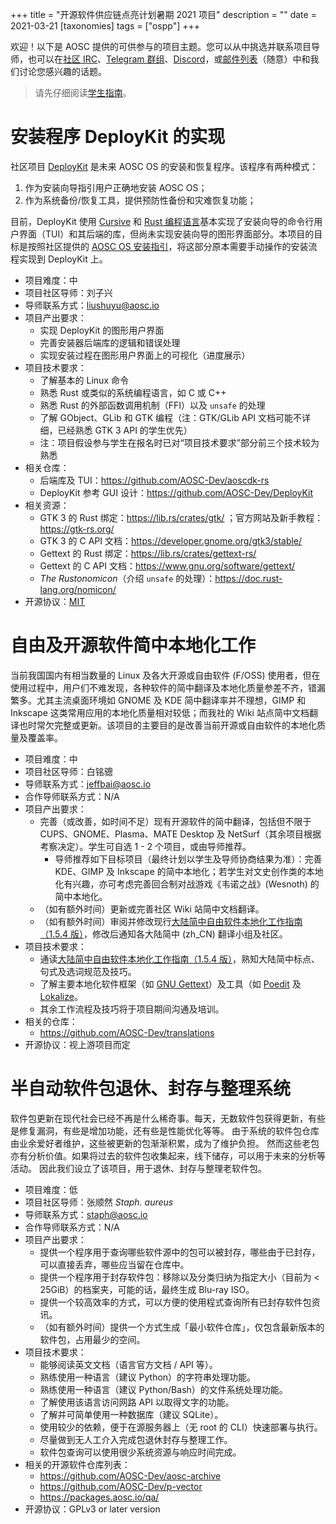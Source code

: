 +++
title = "开源软件供应链点亮计划暑期 2021 项目"
description = ""
date = 2021-03-21
[taxonomies]
tags = ["ospp"]
+++

欢迎！以下是 AOSC 提供的可供参与的项目主题。您可以从中挑选并联系项目导师，也可以在[社区 IRC][irc]、[Telegram 群组][tg]、[Discord][discord]，或[邮件列表][mlist]（随意）中和我们讨论您感兴趣的话题。

> 请先仔细阅读[学生指南][guide]。

# 安装程序 DeployKit 的实现

社区项目 [DeployKit][dk] 是未来 AOSC OS 的安装和恢复程序。该程序有两种模式：

1. 作为安装向导指引用户正确地安装 AOSC OS；
2. 作为系统备份/恢复工具，提供预防性备份和灾难恢复功能；

目前，DeployKit 使用 [Cursive][cursive] 和 [Rust 编程语言][rust]基本实现了安装向导的命令行用户界面（TUI）和其后端的库，但尚未实现安装向导的图形界面部分。本项目的目标是按照社区提供的 [AOSC OS 安装指引][inst-guide]，将这部分原本需要手动操作的安装流程实现到 DeployKit 上。

- 项目难度：中
- 项目社区导师：刘子兴
- 导师联系方式：liushuyu@aosc.io
- 项目产出要求：
  - 实现 DeployKit 的图形用户界面
  - 完善安装器后端库的逻辑和错误处理
  - 实现安装过程在图形用户界面上的可视化（进度展示）
- 项目技术要求：
  - 了解基本的 Linux 命令
  - 熟悉 Rust 或类似的系统编程语言，如 C 或 C++
  - 熟悉 Rust 的外部函数调用机制（FFI）以及 `unsafe` 的处理
  - 了解 GObject、GLib 和 GTK 编程（注：GTK/GLib API 文档可能不详细，已经熟悉 GTK 3 API 的学生优先）
  - 注：项目假设参与学生在报名时已对“项目技术要求”部分前三个技术较为熟悉
- 相关仓库：
  - 后端库及 TUI：https://github.com/AOSC-Dev/aoscdk-rs
  - DeployKit 参考 GUI 设计：https://github.com/AOSC-Dev/DeployKit
- 相关资源：
  - GTK 3 的 Rust 绑定：https://lib.rs/crates/gtk/ ；官方网站及新手教程：https://gtk-rs.org/
  - GTK 3 的 C API 文档：https://developer.gnome.org/gtk3/stable/
  - Gettext 的 Rust 绑定：https://lib.rs/crates/gettext-rs/
  - Gettext 的 C API 文档：https://www.gnu.org/software/gettext/
  - _The Rustonomicon_（介绍 `unsafe` 的处理）：https://doc.rust-lang.org/nomicon/
- 开源协议：[MIT](https://github.com/AOSC-Dev/DeployKit/blob/master/COPYING)

[dk]: https://github.com/AOSC-Dev/aoscdk-rs
[cursive]: https://lib.rs/crates/cursive
[gtk]: https://www.gtk.org/
[rust]: https://rust-lang.org
[inst-guide]: @/aosc-os/installation/amd64.md

[irc]: ###
[tg]: https://t.me/joinchat/BMnG9zvfjCgZUTIAoycKkg
[discord]: https://discord.gg/VYPHgt9
[mlist]: mailto:discussions@aosc.io
[guide]: https://summer.iscas.ac.cn/help/student/

# 自由及开源软件简中本地化工作

当前我国国内有相当数量的 Linux 及各大开源或自由软件 (F/OSS) 使用者，但在使用过程中，用户们不难发现，各种软件的简中翻译及本地化质量参差不齐，错漏繁多。尤其主流桌面环境如 GNOME 及 KDE 简中翻译率并不理想，GIMP 和 Inkscape 这类常用应用的本地化质量相对较低；而我社的 Wiki 站点简中文档翻译也时常欠完整或更新。该项目的主要目的是改善当前开源或自由软件的本地化质量及覆盖率。

- 项目难度：中
- 项目社区导师：白铭骢
- 导师联系方式：jeffbai@aosc.io
- 合作导师联系方式：N/A
- 项目产出要求：
  - 完善（或改善，如时间不足）现有开源软件的简中翻译，包括但不限于 CUPS、GNOME、Plasma、MATE Desktop 及 NetSurf（其余项目根据考察决定）。学生可自选 1 - 2 个项目，或由导师推荐。
    - 导师推荐如下目标项目（最终计划以学生及导师协商结果为准）：完善 KDE、GIMP 及 Inkscape 的简中本地化；若学生对文史创作类的本地化有兴趣，亦可考虑完善回合制对战游戏《韦诺之战》(Wesnoth) 的简中本地化。
  - （如有额外时间）更新或完善社区 Wiki 站简中文档翻译。
  - （如有额外时间）审阅并修改现行[大陆简中自由软件本地化工作指南（1.5.4 版）][l10n-guide]，修改后通知各大陆简中 (zh_CN) 翻译小组及社区。
- 项目技术要求：
  - 通读[大陆简中自由软件本地化工作指南（1.5.4 版）][l10n-guide]，熟知大陆简中标点、句式及选词规范及技巧。
  - 了解主要本地化软件框架（如 [GNU Gettext][gettext]）及工具（如 [Poedit][poedit] 及 [Lokalize][lokalize]。
  - 其余工作流程及技巧将于项目期间沟通及培训。
- 相关的仓库：
  - https://github.com/AOSC-Dev/translations
- 开源协议：视上游项目而定

[l10n-guide]: https://repo.aosc.io/aosc-l10n/zh_CN_l10n_1.5.4.pdf
[gettext]: http://www.gnu.org/software/gettext/
[poedit]: https://poedit.net/
[lokalize]: https://kde.org/applications/office/org.kde.lokalize/

# 半自动软件包退休、封存与整理系统

软件包更新在现代社会已经不再是什么稀奇事。每天，无数软件包获得更新，有些是修复漏洞，有些是增加功能，还有些是性能优化等等。
由于系统的软件包仓库由业余爱好者维护，这些被更新的包渐渐积累，成为了维护负担。
然而这些老包亦有分析价值。如果将过去的软件包收集起来，线下储存，可以用于未来的分析等活动。
因此我们设立了该项目，用于退休、封存与整理老软件包。

- 项目难度：低
- 项目社区导师：张顺然 _Staph. aureus_
- 导师联系方式：staph@aosc.io
- 合作导师联系方式：N/A
- 项目产出要求：
	- 提供一个程序用于查询哪些软件源中的包可以被封存，哪些由于已封存，可以直接丢弃，哪些应当留在仓库中。
	- 提供一个程序用于封存软件包：移除以及分类归纳为指定大小（目前为 < 25GiB）的档案夹，可能的话，最终生成 Blu-ray ISO。
	- 提供一个较高效率的方式，可以方便的使用程式查询所有已封存软件包资讯。
	- （如有额外时间）提供一个方式生成「最小软件仓库」，仅包含最新版本的软件包，占用最少的空间。
- 项目技术要求：
	- 能够阅读英文文档（语言官方文档 / API 等）。
	- 熟练使用一种语言（建议 Python）的字符串处理功能。
	- 熟练使用一种语言（建议 Python/Bash）的文件系统处理功能。
	- 了解使用该语言访问网路 API 以取得文字的功能。
	- 了解并可简单使用一种数据库（建议 SQLite）。
	- 使用较少的依赖，便于在源服务器上（无 root 的 CLI）快速部署与执行。
	- 尽量做到无人工介入完成包退休封存与整理工作。
	- 软件包查询可以使用很少系统资源与响应时间完成。
- 相关的开源软件仓库列表：
	- https://github.com/AOSC-Dev/aosc-archive
	- https://github.com/AOSC-Dev/p-vector
	- https://packages.aosc.io/qa/
- 开源协议：GPLv3 or later version
